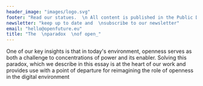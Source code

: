 ```yaml
---
header_image: "images/logo.svg"
footer: "Read our statues.  \n All content is published in the Public Domain"
newsletter: "keep up to date and  \nsubscribe to our newsletter"
email: "hello@openfuture.eu"
title: "The  \nparadox  \nof open_"
---
```

One of our key insights is that in today's environment, openness serves as both a challenge to concentrations of power and its enabler. Solving this paradox, which we describe in this essay is at the heart of our work and provides use with a point of departure for reimagining the role of openness in the digital environment
